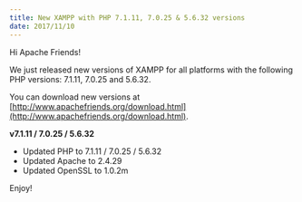 ```yaml
---
title: New XAMPP with PHP 7.1.11, 7.0.25 & 5.6.32 versions
date: 2017/11/10
---
```


Hi Apache Friends!

We just released new versions of XAMPP for all platforms with the following PHP versions: 7.1.11, 7.0.25 and 5.6.32.

You can download new versions at [http://www.apachefriends.org/download.html](http://www.apachefriends.org/download.html).

**v7.1.11 / 7.0.25 / 5.6.32**

- Updated PHP to 7.1.11 / 7.0.25 / 5.6.32
- Updated Apache to 2.4.29
- Updated OpenSSL to 1.0.2m

Enjoy!
